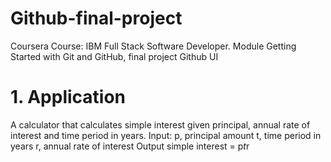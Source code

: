 # Github-final-project
Coursera Course: IBM Full Stack Software Developer. Module Getting Started with Git and GitHub, final project Github UI

# 1. Application 
A calculator that calculates simple interest given principal, annual rate of interest and time period in years.
Input:
   p, principal amount
   t, time period in years
   r, annual rate of interest
Output
   simple interest = p*t*r

